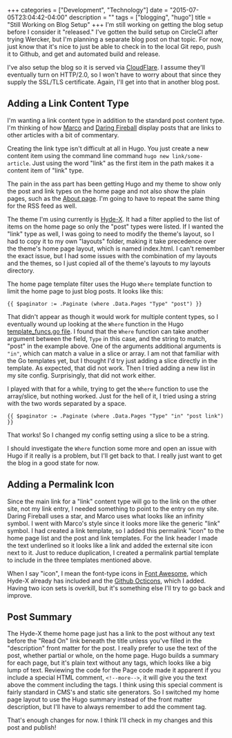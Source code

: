 +++
categories = ["Development", "Technology"]
date = "2015-07-05T23:04:42-04:00"
description = ""
tags = ["blogging", "hugo"]
title = "Still Working on Blog Setup"
+++
I'm still working on getting the blog setup before I consider it "released."
I've gotten the build setup on CircleCI after trying Wercker, but I'm planning a separate blog post on that topic.
For now, just know that it's nice to just be able to check in to the local Git repo, push it to Github, and get and automated build and release.

I've also setup the blog so it is served via [CloudFlare](https://www.cloudflare.com/).
I assume they'll eventually turn on HTTP/2.0, so I won't have to worry about that since they supply the SSL/TLS certificate.
Again, I'll get into that in another blog post.

<!--more-->

## Adding a Link Content Type

I'm wanting a link content type in addition to the standard post content type.
I'm thinking of how [Marco](http://marco.org) and [Daring Fireball](http://daringfireball.net/) display posts that are links to other articles with a bit of commentary.

Creating the link type isn't difficult at all in Hugo.
You just create a new content item using the command line command `hugo new link/some-article`.
Just using the word "link" as the first item in the path makes it a content item of "link" type.

The pain in the ass part has been getting Hugo and my theme to show only the post and link types on the home page and not also show the plain pages, such as the [About page](/about/). I'm going to have to repeat the same thing for the RSS feed as well.

The theme I'm using currently is [Hyde-X](https://github.com/zyro/hyde-x).
It had a filter applied to the list of items on the home page so only the "post" types were listed.
If I wanted the "link" type as well, I was going to need to modify the theme's layout, so I had to copy it to my own "layouts" folder, making it take precedence over the theme's home page layout, which is named index.html.
I can't remember the exact issue, but I had some issues with the combination of my layouts and the themes, so I just copied all of the theme's layouts to my layouts directory.

The home page template filter uses the Hugo `Where` template function to limit the home page to just blog posts. It looks like this:

    {{ $paginator := .Paginate (where .Data.Pages "Type" "post") }}

That didn't appear as though it would work for multiple content types, so I eventually wound up looking at the `Where` function in the Hugo [template_funcs.go file](https://github.com/spf13/hugo/blob/v0.14/tpl/template_funcs.go).
I found that the `Where` function can take another argument between the field, `Type` in this case, and the string to match, "post" in the example above.
One of the arguments additional arguments is `"in"`, which can match a value in a slice or array.
I am not that familiar with the Go templates yet, but I thought I'd try just adding a slice directly in the template.
As expected, that did not work.
Then I tried adding a new list in my site config.
Surprisingly, that did not work either.

I played with that for a while, trying to get the `Where` function to use the array/slice, but nothing worked.
Just for the hell of it, I tried using a string with the two words separated by a space.

    {{ $paginator := .Paginate (where .Data.Pages "Type" "in" "post link") }}

That works!
So I changed my config setting using a slice to be a string.

I should investigate the `Where` function some more and open an issue with Hugo if it really is a problem, but I'll get back to that.
I really just want to get the blog in a good state for now.

## Adding a Permalink Icon

Since the main link for a "link" content type will go to the link on the other site, not my link entry, I needed something to point to the entry on my site.
Daring Fireball uses a star, and Marco uses what looks like an infinity symbol.
I went with Marco's style since it looks more like the generic "link" symbol.
I had created a link template, so I added this permalink "icon" to the home page list and the post and link templates.
For the link header I made the text underlined so it looks like a link and added the external site icon next to it.
Just to reduce duplication, I created a permalink partial template to include in the three templates mentioned above.

When I say "icon", I mean the font-type icons in [Font Awesome](http://fortawesome.github.io/Font-Awesome/), which Hyde-X already has included and the [Github Octicons](https://octicons.github.com/), which I added.
Having two icon sets is overkill, but it's something else I'll try to go back and improve.

## Post Summary

The Hyde-X theme home page just has a link to the post without any text before the "Read On" link beneath the title unless you've filled in the "description" front matter for the post.
I really prefer to use the text of the post, whether partial or whole, on the home page.
Hugo builds a summary for each page, but it's plain text without any tags, which looks like a big lump of text.
Reviewing the code for the Page code made it apparent if you include a special HTML comment, <code>&#60;&#33;&#45;&#45;more&#45;&#45;&#62;</code>, it will give you the text  above the comment including the tags.
I think using this special comment is fairly standard in CMS's and static site generators.
So I switched my home page layout to use the Hugo summary instead of the front matter description, but I'll have to always remember to add the comment tag.

That's enough changes for now. I think I'll check in my changes and this post and publish!

